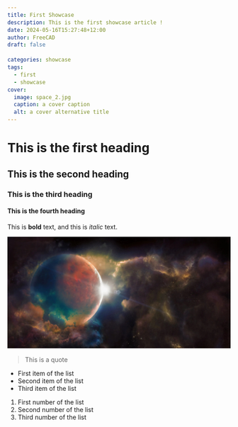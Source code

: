 ```yaml
---
title: First Showcase
description: This is the first showcase article !
date: 2024-05-16T15:27:48+12:00
author: FreeCAD
draft: false

categories: showcase
tags:
  - first
  - showcase
cover:
  image: space_2.jpg
  caption: a cover caption
  alt: a cover alternative title
---
```


# This is the first heading

## This is the second heading

### This is the third heading

#### This is the fourth heading

This is **bold** text, and this is *italic* text.

![Image alternative text](space_2.jpg "This is an image title")

> This is a quote

- First item of the list
- Second item of the list
- Third item of the list

1. First number of the list
2. Second number of the list
3. Third number of the list
